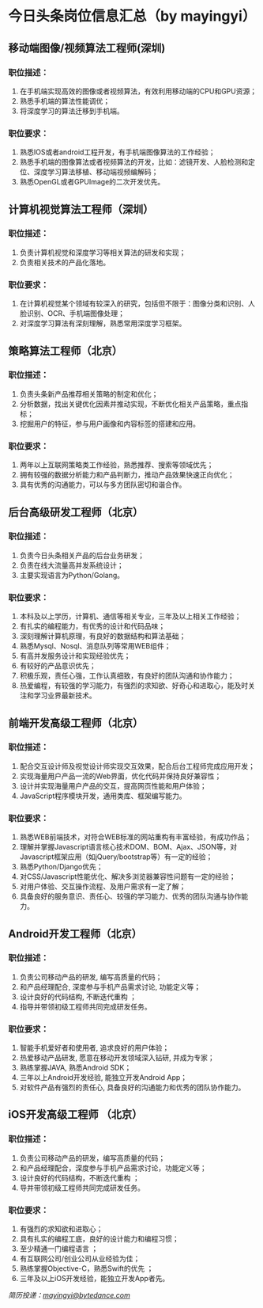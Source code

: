 # 今日头条岗位信息汇总（by mayingyi）

## 移动端图像/视频算法工程师(深圳)
### 职位描述：
1. 在手机端实现高效的图像或者视频算法，有效利用移动端的CPU和GPU资源；
2. 熟悉手机端的算法性能调优；
3. 将深度学习的算法迁移到手机端。
### 职位要求：
1. 熟悉IOS或者android工程开发，有手机端图像算法的工作经验；
2. 熟悉手机端的图像算法或者视频算法的开发，比如：滤镜开发、人脸检测和定位、深度学习算法移植、移动端视频编解码；
3. 熟悉OpenGL或者GPUImage的二次开发优先。


## 计算机视觉算法工程师（深圳）
### 职位描述：
1. 负责计算机视觉和深度学习等相关算法的研发和实现；
2. 负责相关技术的产品化落地。
### 职位要求：
1. 在计算机视觉某个领域有较深入的研究，包括但不限于：图像分类和识别、人脸识别、OCR、手机端图像处理；
2. 对深度学习算法有深刻理解，熟悉常用深度学习框架。


## 策略算法工程师（北京）
### 职位描述：
1. 负责头条新产品推荐相关策略的制定和优化；
2. 分析数据，找出关键优化因素并推动实现，不断优化相关产品策略，重点指标；
3. 挖掘用户的特征，参与用户画像和内容标签的搭建和应用。
### 职位要求：
1. 两年以上互联网策略类工作经验，熟悉推荐、搜索等领域优先；
2. 拥有较强的数据分析能力和产品判断力，推动产品效果快速正向优化；
3. 具有优秀的沟通能力，可以与多方团队密切和谐合作。


## 后台高级研发工程师（北京）
### 职位描述： 
1. 负责今日头条相关产品的后台业务研发；
2. 负责在线大流量高并发系统设计；
3. 主要实现语言为Python/Golang。
### 职位要求：
1. 本科及以上学历，计算机、通信等相关专业，三年及以上相关工作经验；
2. 有扎实的编程能力，有优秀的设计和代码品味；
3. 深刻理解计算机原理，有良好的数据结构和算法基础；
4. 熟悉Mysql、Nosql、消息队列等常用WEB组件；
5. 有高并发服务设计和实现经验优先；
6. 有较好的产品意识优先；
7. 积极乐观，责任心强，工作认真细致，有良好的团队沟通和协作能力；
8. 热爱编程，有较强的学习能力，有强烈的求知欲、好奇心和进取心，能及时关注和学习业界最新技术。


## 前端开发高级工程师（北京）
### 职位描述：
1. 配合交互设计师及视觉设计师实现交互效果，配合后台工程师完成应用开发；
2. 实现海量用户产品一流的Web界面，优化代码并保持良好兼容性；
3. 设计并实现海量用户产品的交互，提高网页性能和用户体验；
4. JavaScript程序模块开发，通用类库、框架编写能力。
### 职位要求：
1. 熟悉WEB前端技术，对符合WEB标准的网站重构有丰富经验，有成功作品；
2. 理解并掌握Javascript语言核心技术DOM、BOM、Ajax、JSON等，对Javascript框架应用（如jQuery/bootstrap等）有一定的经验；
3. 熟悉Python/Django优先；
4. 对CSS/Javascript性能优化、解决多浏览器兼容性问题有一定的经验；
5. 对用户体验、交互操作流程、及用户需求有一定了解；
6. 具备良好的服务意识、责任心、较强的学习能力、优秀的团队沟通与协作能力。


## Android开发工程师（北京）
### 职位描述：
1. 负责公司移动产品的研发, 编写高质量的代码；
2. 和产品经理配合, 深度参与手机产品需求讨论, 功能定义等； 
3. 设计良好的代码结构, 不断迭代重构 ；
4. 指导并带领初级工程师共同完成研发任务。
### 职位要求：
1. 智能手机爱好者和使用者, 追求良好的用户体验； 
2. 热爱移动产品研发, 愿意在移动开发领域深入钻研, 并成为专家； 
3. 熟练掌握JAVA, 熟悉Android SDK；
4. 三年以上Android开发经验, 能独立开发Android App； 
5. 对软件产品有强烈的责任心, 具备良好的沟通能力和优秀的团队协作能力。


## iOS开发高级工程师 （北京）
### 职位描述： 
1. 负责公司移动产品的研发，编写高质量的代码；
2. 和产品经理配合，深度参与手机产品需求讨论，功能定义等； 
3. 设计良好的代码结构，不断迭代重构 ； 
4. 导并带领初级工程师共同完成研发任务。 
### 职位要求： 
1. 有强烈的求知欲和进取心； 
2. 具有扎实的编程工底，良好的设计能力和编程习惯； 
3. 至少精通一门编程语言 ； 
4. 有互联网公司/创业公司从业经验为佳；
5. 熟练掌握Objective-C，熟悉Swift的优先 ； 
6. 三年及以上iOS开发经验，能独立开发App者先。

*简历投递：mayingyi@bytedance.com*
